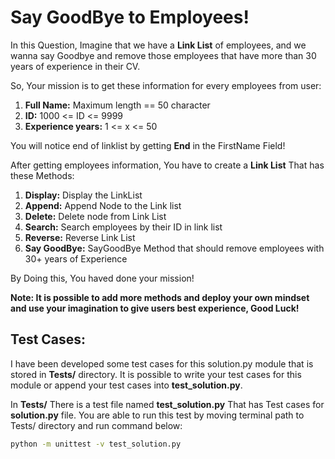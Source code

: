 # Say GoodBye to Employees!

In this Question, Imagine that we have a **Link List** of employees, and we wanna say Goodbye and remove those employees that have more than 30 years of experience in their CV.

So, Your mission is to get these information for every employees from user:
1. **Full Name:** Maximum length == 50 character
2. **ID:** 1000 <= ID <= 9999
3. **Experience years:** 1 <= x <= 50

You will notice end of linklist by getting **End** in the FirstName Field!

After getting employees information, You have to create a **Link List** That has these Methods:

1. **Display:** Display the LinkList
2. **Append:** Append Node to the Link list
3. **Delete:** Delete node from Link List
4. **Search:** Search employees by their ID in link list
5. **Reverse:** Reverse Link List
6. **Say GoodBye:** SayGoodBye Method that should remove employees with 30+ years of Experience

By Doing this, You haved done your mission!

**Note: It is possible to add more methods and deploy your own mindset and use your imagination to give users best experience, Good Luck!**

## Test Cases:

I have been developed some test cases for this solution.py module that is stored in **Tests/** directory. It is possible to write your test cases for this module or append your test cases into **test_solution.py**. 

In **Tests/** There is a test file named **test_solution.py** That has Test cases for **solution.py** file. You are able to run this test by moving terminal path to Tests/ directory and run command below:

```cmd
python -m unittest -v test_solution.py
```